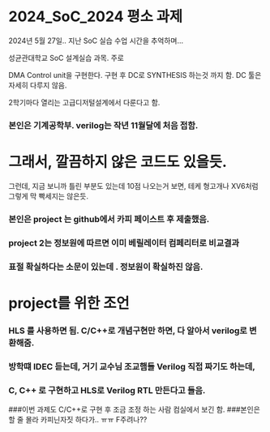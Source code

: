 # 2024_SoC_2024 평소 과제
2024년 5월 27일.. 지난 SoC 실습 수업 시간을 추억하며...



성균관대학교 SoC 설계실습 과목.
주로

DMA Control unit을 구현한다.
구현 후 DC로 SYNTHESIS 하는것 까지 함.
DC 툴은 자세히 다루지 않음.

2학기마다 열리는 고급디저털설계에서 다룬다고 함.

### 본인은 기계공학부. verilog는 작년 11월달에 처음 접함.
# 그래서, 깔끔하지 않은 코드도 있을듯.

그런데, 지금 보니까 틀린 부분도 있는데 10점 나오는거 보면, 테케 형고개나 XV6처럼
그렇게 막 빡세지는 않은듯.


### 본인은 project 는 github에서 카피 페이스트 후 제출했음.


### project 2는 정보원에 따르면 이미 베릴레이터 컴페리터로 비교결과
### 표절 확실하다는 소문이 있는데 . 정보원이 확실하진 않음.

# project를 위한 조언

### HLS 를 사용하면 됨. C/C++로 개념구현만 하면, 다 알아서 verilog로 변환해줌.
### 방학떄 IDEC 듣는데, 거기 교수님 조교햄들 Verilog 직접 짜기도 하는데, 
### C, C++ 로 구현하고 HLS로 Verilog RTL 만든다고 들음.

###이번 과제도 C/C++로 구현 후 조금 조정 하는 사람 컴실에서 보긴 함.
###본인은 할 줄 몰라 카피닌자짓 하다가.. ㅠㅠ F주려나??
